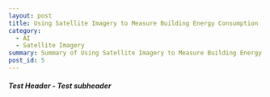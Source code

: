 ```yaml
---
layout: post
title: Using Satellite Imagery to Measure Building Energy Consumption
category:
  - AI
  - Satellite Imagery
summary: Summary of Using Satellite Imagery to Measure Building Energy Consumption
post_id: 5
---
```


##### **Test Header** - Test subheader
